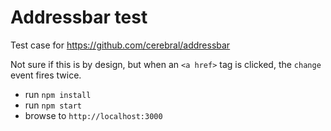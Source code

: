 # Addressbar test

Test case for https://github.com/cerebral/addressbar

Not sure if this is by design, but when an `<a href>` tag is clicked, the `change` event fires twice.

* run `npm install`
* run `npm start`
* browse to `http://localhost:3000`

